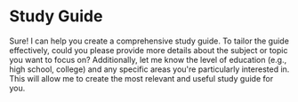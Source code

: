 # Study Guide

Sure! I can help you create a comprehensive study guide. To tailor the guide effectively, could you please provide more details about the subject or topic you want to focus on? Additionally, let me know the level of education (e.g., high school, college) and any specific areas you're particularly interested in. This will allow me to create the most relevant and useful study guide for you.